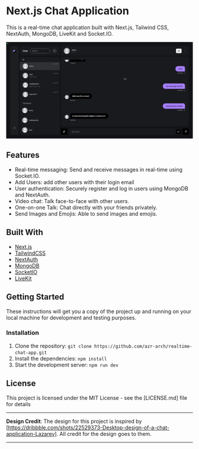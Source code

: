 # Next.js Chat Application

This is a real-time chat application built with Next.js, Tailwind CSS, NextAuth, MongoDB, LiveKit and Socket.IO.

![App-Poster](./public/assets/chat-app-poster.jpeg)

## Features

- Real-time messaging: Send and receive messages in real-time using Socket.IO.
- Add Users: add other users with their login email 
- User authentication: Securely register and log in users using MongoDB and NextAuth.
- Video chat: Talk face-to-face with other users.
- One-on-one Talk: Chat directly with your friends privately.
- Send Images and Emojis: Able to send images and emojis.

## Built With

- [Next.js](https://nextjs.org/)
- [TailwindCSS](https://tailwindcss.com/)
- [NextAuth](https://next-auth.js.org/)
- [MongoDB](https://mongodb.com)
- [SocketIO](https://socket.io/)
- [LiveKit](https://livekit.io/)

## Getting Started

These instructions will get you a copy of the project up and running on your local machine for development and testing purposes.

### Installation

1. Clone the repository: `git clone https://github.com/azr-arch/realtime-chat-app.git`
2. Install the dependencies: `npm install`
3. Start the development server: `npm run dev`

## License

This project is licensed under the MIT License - see the [LICENSE.md] file for details

---

**Design Credit**: The design for this project is inspired by [https://dribbble.com/shots/22529373-Desktop-design-of-a-chat-application-Lazarev]. All credit for the design goes to them.

---
